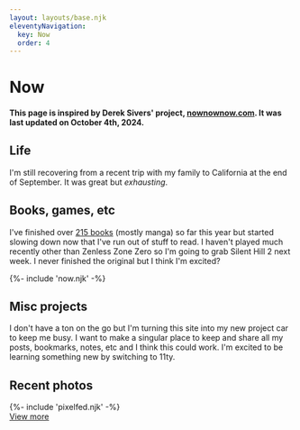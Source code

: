 ```yaml
---
layout: layouts/base.njk
eleventyNavigation:
  key: Now
  order: 4
---
```


# Now

#### This page is inspired by Derek Sivers' project, [nownownow.com](https://nownownow.com/about). It was last updated on October 4th, 2024.

## Life
I'm still recovering from a recent trip with my family to California at the end of September. It was great but *exhausting*.

## Books, games, etc
I've finished over [215 books](https://www.goodreads.com/user_challenges/54484570) (mostly manga) so far this year but started slowing down now that I've run out of stuff to read. I haven't played much recently other than Zenless Zone Zero so I'm going to grab Silent Hill 2 next week. I never finished the original but I think I'm excited?

<div class="now-block">
	{%- include 'now.njk' -%}
</div>

## Misc projects
I don't have a ton on the go but I'm turning this site into my new project car to keep me busy. I want to make a singular place to keep and share all my posts, bookmarks, notes, etc and I think this could work. I'm excited to be learning something new by switching to 11ty.

<div class="pixelfed-block">
	<h2>Recent photos</h2>
	{%- include 'pixelfed.njk' -%}
	<div class="more-button-style"><a href="https://pixelfed.social/@crashthearcade">View more</a></div>
</div>
